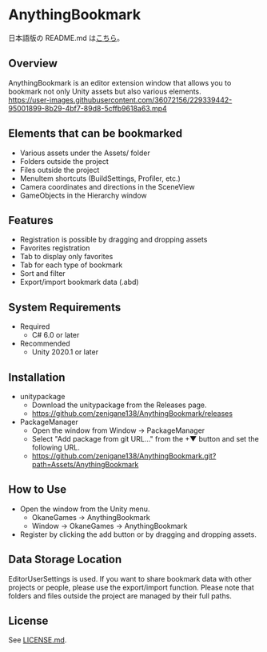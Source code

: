 AnythingBookmark
================

日本語版の README.md は[こちら](/README_ja.md)。  

Overview
--------
AnythingBookmark is an editor extension window that allows you to bookmark not only Unity assets but also various elements.  
https://user-images.githubusercontent.com/36072156/229339442-95001899-8b29-4bf7-89d8-5cffb9618a63.mp4

Elements that can be bookmarked
-------------------------------
- Various assets under the Assets/ folder
- Folders outside the project
- Files outside the project
- MenuItem shortcuts (BuildSettings, Profiler, etc.)
- Camera coordinates and directions in the SceneView
- GameObjects in the Hierarchy window

Features
--------
- Registration is possible by dragging and dropping assets
- Favorites registration
- Tab to display only favorites
- Tab for each type of bookmark
- Sort and filter
- Export/import bookmark data (.abd)

System Requirements
-------------------
- Required
  - C# 6.0 or later
- Recommended
  - Unity 2020.1 or later

Installation
------------
- unitypackage
  - Download the unitypackage from the Releases page.
  - https://github.com/zenigane138/AnythingBookmark/releases
- PackageManager
  - Open the window from Window -> PackageManager
  - Select "Add package from git URL..." from the +▼ button and set the following URL.
  - https://github.com/zenigane138/AnythingBookmark.git?path=Assets/AnythingBookmark

How to Use
----------
- Open the window from the Unity menu.
  - OkaneGames -> AnythingBookmark
  - Window -> OkaneGames -> AnythingBookmark
- Register by clicking the add button or by dragging and dropping assets.

Data Storage Location
---------------------
EditorUserSettings is used.
If you want to share bookmark data with other projects or people, please use the export/import function.
Please note that folders and files outside the project are managed by their full paths.

License
-------
See [LICENSE.md](/LICENSE.md).
